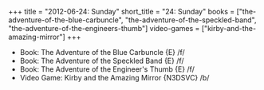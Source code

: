 +++
title = "2012-06-24: Sunday"
short_title = "24: Sunday"
books = ["the-adventure-of-the-blue-carbuncle", "the-adventure-of-the-speckled-band", "the-adventure-of-the-engineers-thumb"]
video-games = ["kirby-and-the-amazing-mirror"]
+++


* Book: The Adventure of the Blue Carbuncle {E} /f/
* Book: The Adventure of the Speckled Band {E} /f/
* Book: The Adventure of the Engineer's Thumb {E} /f/
* Video Game: Kirby and the Amazing Mirror {N3DSVC} /b/